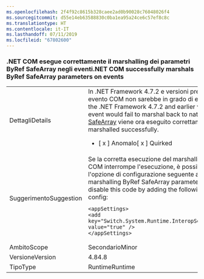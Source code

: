```yaml
---
ms.openlocfilehash: 2f4f92c8615b328caee2ad0b90028c76048026f4
ms.sourcegitcommit: d55e14eb63588830c0ba1ea95a24ce6c57ef8c8c
ms.translationtype: HT
ms.contentlocale: it-IT
ms.lasthandoff: 07/11/2019
ms.locfileid: "67802600"
---
```

### <a name="net-com-successfully-marshals-byref-safearray-parameters-on-events"></a><span data-ttu-id="dc7ea-101">.NET COM esegue correttamente il marshalling dei parametri ByRef SafeArray negli eventi</span><span class="sxs-lookup"><span data-stu-id="dc7ea-101">.NET COM successfully marshals ByRef SafeArray parameters on events</span></span>

|   |   |
|---|---|
|<span data-ttu-id="dc7ea-102">Dettagli</span><span class="sxs-lookup"><span data-stu-id="dc7ea-102">Details</span></span>|<span data-ttu-id="dc7ea-103">In .NET Framework 4.7.2 e versioni precedenti, un parametro ByRef [SafeArray](https://docs.microsoft.com/en-us/windows/desktop/api/oaidl/ns-oaidl-safearray) su un evento COM non sarebbe in grado di eseguire di nuovo il marshalling al codice nativo.</span><span class="sxs-lookup"><span data-stu-id="dc7ea-103">In the .NET Framework 4.7.2 and earlier versions, a ByRef [SafeArray](https://docs.microsoft.com/en-us/windows/desktop/api/oaidl/ns-oaidl-safearray) parameter on a COM event would fail to marshal back to native code.</span></span>  <span data-ttu-id="dc7ea-104">Con questa modifica il marshalling di [SafeArray](https://docs.microsoft.com/en-us/windows/desktop/api/oaidl/ns-oaidl-safearray) viene ora eseguito correttamente.</span><span class="sxs-lookup"><span data-stu-id="dc7ea-104">With this change the [SafeArray](https://docs.microsoft.com/en-us/windows/desktop/api/oaidl/ns-oaidl-safearray) is now marshalled successfully.</span></span><ul><li><span data-ttu-id="dc7ea-105">[ x ] Anomalo</span><span class="sxs-lookup"><span data-stu-id="dc7ea-105">[ x ] Quirked</span></span></li></ul>|
|<span data-ttu-id="dc7ea-106">Suggerimento</span><span class="sxs-lookup"><span data-stu-id="dc7ea-106">Suggestion</span></span>|<span data-ttu-id="dc7ea-107">Se la corretta esecuzione del marshalling dei parametri ByRef SafeArray negli eventi COM interrompe l'esecuzione, è possibile disabilitare questo codice aggiungendo l'opzione di configurazione seguente alla configurazione dell'applicazione:</span><span class="sxs-lookup"><span data-stu-id="dc7ea-107">If properly marshalling ByRef SafeArray parameters on COM Events breaks execution, you can disable this code by adding the following configuration switch to your application config:</span></span><pre><code class="lang-xml">&lt;appSettings&gt;&#13;&#10;&lt;add key=&quot;Switch.System.Runtime.InteropServices.DoNotMarshalOutByrefSafeArrayOnInvoke&quot; value=&quot;true&quot; /&gt;&#13;&#10;&lt;/appSettings&gt;&#13;&#10;</code></pre>|
|<span data-ttu-id="dc7ea-108">Ambito</span><span class="sxs-lookup"><span data-stu-id="dc7ea-108">Scope</span></span>|<span data-ttu-id="dc7ea-109">Secondario</span><span class="sxs-lookup"><span data-stu-id="dc7ea-109">Minor</span></span>|
|<span data-ttu-id="dc7ea-110">Versione</span><span class="sxs-lookup"><span data-stu-id="dc7ea-110">Version</span></span>|<span data-ttu-id="dc7ea-111">4.8</span><span class="sxs-lookup"><span data-stu-id="dc7ea-111">4.8</span></span>|
|<span data-ttu-id="dc7ea-112">Tipo</span><span class="sxs-lookup"><span data-stu-id="dc7ea-112">Type</span></span>|<span data-ttu-id="dc7ea-113">Runtime</span><span class="sxs-lookup"><span data-stu-id="dc7ea-113">Runtime</span></span>|

